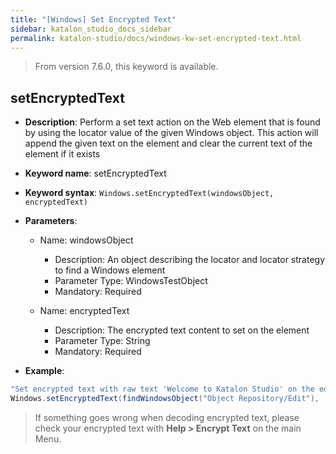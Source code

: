 ```yaml
---
title: "[Windows] Set Encrypted Text"
sidebar: katalon_studio_docs_sidebar
permalink: katalon-studio/docs/windows-kw-set-encrypted-text.html
---
```


> From version 7.6.0, this keyword is available.

## setEncryptedText

* **Description**: Perform a set text action on the Web element that is found by using the locator value of the given Windows object. This action will append the given text on the element and clear the current text of the element if it exists
* **Keyword name**: setEncryptedText
* **Keyword syntax**: `Windows.setEncryptedText(windowsObject, encryptedText)`
* **Parameters**:

   * Name: windowsObject
      * Description: An object describing the locator and locator strategy to find a Windows element
      * Parameter Type: WindowsTestObject
      * Mandatory: Required

   * Name: encryptedText
      * Description: The encrypted text content to set on the element
      * Parameter Type: String
      * Mandatory: Required

* **Example**:

```java
"Set encrypted text with raw text 'Welcome to Katalon Studio' on the edit panel"
Windows.setEncryptedText(findWindowsObject("Object Repository/Edit"), 'e9PbN3GBjir0NOof/VoZqBq1r+JLZAemMs+JZGunvlQ=')
```

> If something goes wrong when decoding encrypted text, please check your encrypted text with **Help > Encrypt Text** on the main Menu.
